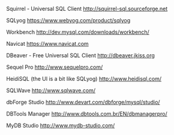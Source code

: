 Squirrel - Universal SQL Client 
http://squirrel-sql.sourceforge.net

SQLyog
https://www.webyog.com/product/sqlyog

Workbench
http://dev.mysql.com/downloads/workbench/

Navicat
https://www.navicat.com

DBeaver - Free Universal SQL Client
http://dbeaver.jkiss.org

Sequel Pro
http://www.sequelpro.com/

HeidiSQL (the UI is a bit like SQLyog)
http://www.heidisql.com/

SQLWave
http://www.sqlwave.com/

dbForge Studio
http://www.devart.com/dbforge/mysql/studio/

DBTools Manager
http://www.dbtools.com.br/EN/dbmanagerpro/

MyDB Studio
http://www.mydb-studio.com/
